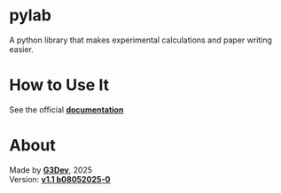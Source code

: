 # pylab
A python library that makes experimental calculations and paper writing easier.

# How to Use It
See the official [**documentation**](https://github.com/G3Dev-0/pylab/blob/main/DOCUMENTATION.md)

# About
Made by [**G3Dev**](https://github.com/G3Dev-0), 2025\
Version: [**v1.1 b08052025-0**](https://github.com/G3Dev-0/pylab)